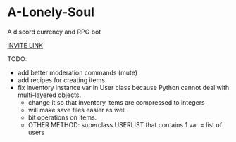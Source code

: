 # A-Lonely-Soul
A discord currency and RPG bot

[INVITE LINK](https://discordapp.com/api/oauth2/authorize?client_id=687476783297462312&permissions=8&scope=bot)

TODO:
- add better moderation commands (mute)
- add recipes for creating items 
- fix inventory instance var in User class because Python 
cannot deal with multi-layered objects. 
    - change it so that inventory items are compressed to integers
    - will make save files easier as well
    - bit operations on items.
    - OTHER METHOD: superclass USERLIST that contains 1 var = list of users
